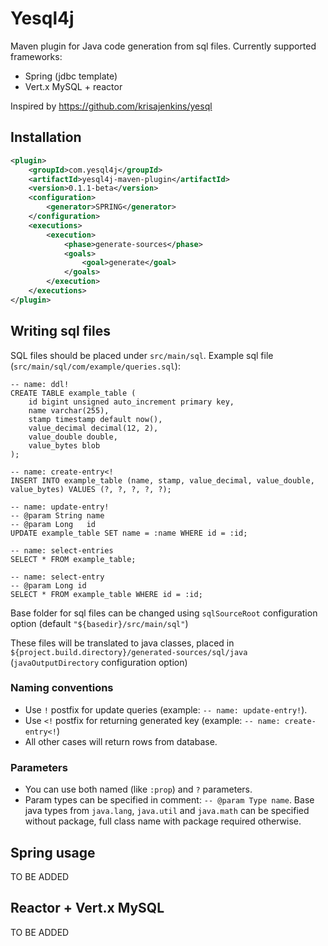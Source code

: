 # Yesql4j
Maven plugin for Java code generation from sql files.
Currently supported frameworks:
- Spring (jdbc template)
- Vert.x MySQL + reactor

Inspired by https://github.com/krisajenkins/yesql

## Installation
```xml
<plugin>
    <groupId>com.yesql4j</groupId>
    <artifactId>yesql4j-maven-plugin</artifactId>
    <version>0.1.1-beta</version>
    <configuration>
        <generator>SPRING</generator>
    </configuration>
    <executions>
        <execution>
            <phase>generate-sources</phase>
            <goals>
                <goal>generate</goal>
            </goals>
        </execution>
    </executions>
</plugin>
```
## Writing sql files
SQL files should be placed under `src/main/sql`.
Example sql file (`src/main/sql/com/example/queries.sql`):
```mysql
-- name: ddl!
CREATE TABLE example_table (
    id bigint unsigned auto_increment primary key,
    name varchar(255),
    stamp timestamp default now(),
    value_decimal decimal(12, 2),
    value_double double,
    value_bytes blob
);

-- name: create-entry<!
INSERT INTO example_table (name, stamp, value_decimal, value_double, value_bytes) VALUES (?, ?, ?, ?, ?);

-- name: update-entry!
-- @param String name
-- @param Long   id
UPDATE example_table SET name = :name WHERE id = :id;

-- name: select-entries
SELECT * FROM example_table;

-- name: select-entry
-- @param Long id
SELECT * FROM example_table WHERE id = :id;
```
Base folder for sql files can be changed using `sqlSourceRoot` configuration option (default `"${basedir}/src/main/sql"`)

These files will be translated to java classes, placed in `${project.build.directory}/generated-sources/sql/java` (`javaOutputDirectory` configuration option)

### Naming conventions
* Use `!` postfix for update queries (example: `-- name: update-entry!`).
* Use `<!` postfix for returning generated key (example: `-- name: create-entry<!`)
* All other cases will return rows from database.

### Parameters
* You can use both named (like `:prop`) and `?` parameters.
* Param types can be specified in comment: `-- @param Type name`. Base java types from `java.lang`, `java.util` and `java.math` can be specified without package, full class name with package required otherwise.

## Spring usage
TO BE ADDED
## Reactor + Vert.x MySQL
TO BE ADDED